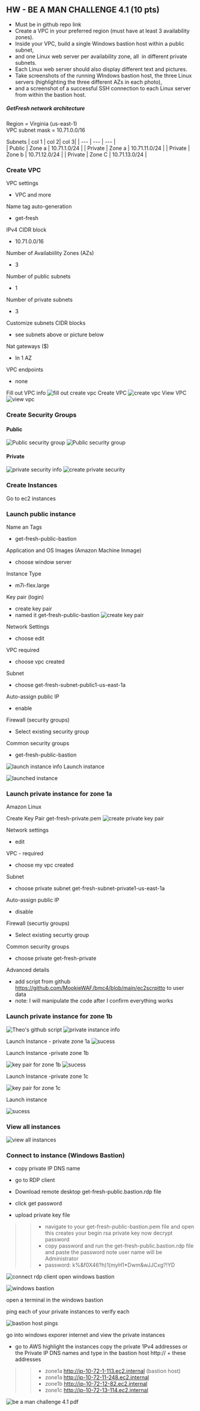 ## HW - BE A MAN CHALLENGE 4.1 (10 pts)

- Must be in github repo link
- Create a VPC in your preferred region (must have at least 3 availability zones).  
- Inside your VPC, build a single Windows bastion host within a public subnet, 
- and one Linux web server per availability zone, all  in different private subnets. 
- Each Linux web server should also display different text and pictures. 
- Take screenshots of the running WIndows bastion host, the three Linux servers (highlighting the three different AZs in each photo), 
- and a screenshot of a successful SSH connection to each Linux server from within the bastion host.

##### GetFresh network architecture

Region = Virginia (us-east-1)  
VPC subnet mask = 10.71.0.0/16  

Subnets
| col 1 | col 2| col 3|
| --- | --- | --- |  
| Public | Zone a | 10.71.1.0/24 | 
| Private | Zone a | 10.71.11.0/24 |
| Private | Zone b | 10.71.12.0/24 |
| Private | Zone C | 10.71.13.0/24 |

### Create VPC  
VPC settings  
- VPC and more  

Name tag auto-generation  

- get-fresh  

IPv4 CIDR block
- 10.71.0.0/16

Number of Availabiility Zones (AZs)  
- 3

Number of public subnets
- 1

Number of private subnets
- 3

Customize subnets CIDR blocks
- see subnets above or picture below

Nat gateways ($)  
- In 1 AZ

VPC endpoints
- none


Fill out VPC info
![fill out create vpc](./screen-captures/1-VPC.png)
Create VPC
![create vpc](./screen-captures/2-create-vpc-workflow.png)
View VPC
![view vpc ](./screen-captures/3-view-vpc.png)

### Create Security Groups 

#### Public
![Public security group](./screen-captures/4-public-security-group-bastion.png)
![Public security group](./screen-captures/5-public-security-bastion.png)

#### Private
![private security info](./screen-captures/6-create-private-security.png)
![create private security](./screen-captures/7-created-private-security.png)

### Create Instances

Go to ec2 instances 

### Launch public instance

Name an Tags
- get-fresh-public-bastion

Application and OS Images (Amazon Machine Inmage)
- choose window server

Instance Type
- m7i-flex.large

Key pair (login)
- create key pair
- named it get-fresh-public-bastion
![create key pair](./screen-captures/8-create-key-pair.png)

Network Settings
- choose edit 

VPC required
- choose vpc created

Subnet
- choose get-fresh-subnet-public1-us-east-1a

Auto-assign public IP
- enable

Firewall (security groups)
- Select existing security group

Common security groups
- get-fresh-public-bastion

![launch instance info](./screen-captures/9-bastion-instance-info.png)
Launch instance


![launched instance](./screen-captures/10-Launched-instance.png)

### Launch private instance for zone 1a

Amazon Linux

Create Key Pair
get-fresh-private.pem
![create private key pair](./screen-captures/11-create-key-pair-private.png)

Network settings
- edit

VPC - required
- choose my vpc created

Subnet
- choose private subnet get-fresh-subnet-private1-us-east-1a

Auto-assign public IP
- disable

Firewall (securtiy groups)
- Select existing securtiy group

Common security groups
- choose private    get-fresh-private

Advanced details
- add script from github <https://github.com/MookieWAF/bmc4/blob/main/ec2scrpitto> to user data
- note: I will manipulate the code after I confirm everything works


### Launch private instance for zone 1b

![Theo's github script](./screen-captures/12-github-theo-script.png)
![private instance info](./screen-captures/13-private-instance-info.png)

Launch Instance  - private zone 1a
![sucess](./screen-captures/14-sucess-private-instance.png)

Launch Instance -private zone 1b

![key pair for zone 1b](./screen-captures/15-key-pair-get-fresh-private-zone1b.png)
![sucess](./screen-captures/16-success-private-instance-zone1b.png)

Launch Instance -private zone 1c

![key pair for zone 1c](./screen-captures/17-key-pair-get-fresh-private-zone1c.png)

Launch instance

![sucess](./screen-captures/18-success-private-instance-zone1c.png)

### View all instances

![view all instances](./screen-captures/19-view-all-instances.png)

### Connect to instance (Windows Bastion)

- copy private IP DNS name  

- go to RDP client  

-  Download remote desktop get-fresh-public.bastion.rdp file

- click get password
- upload private key file
>>- navigate to your get-fresh-public-bastion.pem file and open this creates your begin rsa private key now decrypt password
>>- copy password and run the get-fresh-public.bastion.rdp file and paste the password note user name will be Administrator
>>- password: k%&f0X46?h)1(myH1*Dwm&wJJCxg?!YD

![connect rdp client open windows bastion](./screen-captures/20-connect-rdp-client.png)

![windows bastion](./screen-captures/21-windows-bastion.png)

open a terminal in the windows bastion

ping each of your private instances to verify each

![bastion host pings](./screen-captures/22-bastion-host-pings.png)

go into windows exporer internet and view the private instances
- go to AWS highlight the instances copy the private 1Pv4 addresses or the Private IP DNS names and type in the bastion host http:// + these addresses

>>- zone1a    http://ip-10-72-1-113.ec2.internal (bastion host)
>>- zone1a    http://ip-10-72-11-248.ec2.internal
>>- zone1b    http://ip-10-72-12-82.ec2.internal
>>- zone1c    http://ip-10-72-13-114.ec2.internal

![be a man challenge 4.1 pdf](./screen-captures/23-bam-challenge-4.1.png)
